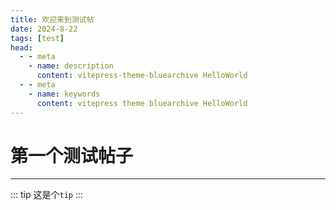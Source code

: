```yaml
---
title: 欢迎来到测试帖
date: 2024-8-22
tags: [test]
head:
  - - meta
    - name: description
      content: vitepress-theme-bluearchive HelloWorld
  - - meta
    - name: keywords
      content: vitepress theme bluearchive HelloWorld
---
```


# 第一个测试帖子

---
::: tip
这是个`tip`
:::
